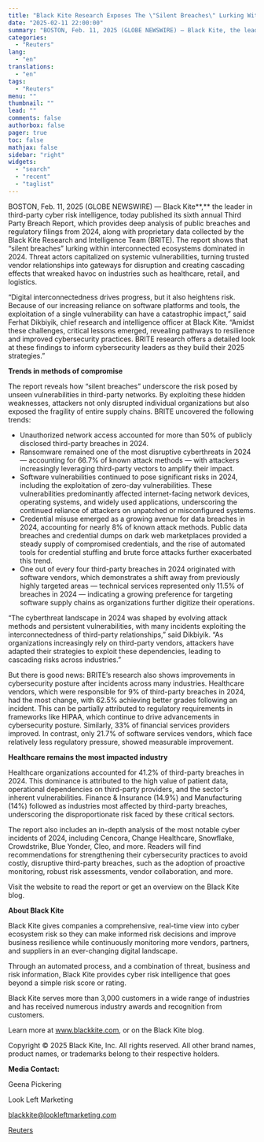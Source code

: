 ```yaml
---
title: "Black Kite Research Exposes The \"Silent Breaches\" Lurking Within Interconnected Ecosystems"
date: "2025-02-11 22:00:00"
summary: "BOSTON, Feb. 11, 2025 (GLOBE NEWSWIRE) — Black Kite, the leader in third-party cyber risk intelligence, today published its sixth annual Third Party Breach Report, which provides deep analysis of public breaches and regulatory filings from 2024, along with proprietary data collected by the Black Kite Research and Intelligence Team..."
categories:
  - "Reuters"
lang:
  - "en"
translations:
  - "en"
tags:
  - "Reuters"
menu: ""
thumbnail: ""
lead: ""
comments: false
authorbox: false
pager: true
toc: false
mathjax: false
sidebar: "right"
widgets:
  - "search"
  - "recent"
  - "taglist"
---
```


BOSTON, Feb. 11, 2025 (GLOBE NEWSWIRE) — Black Kite**,** the leader in third-party cyber risk intelligence, today published its sixth annual Third Party Breach Report, which provides deep analysis of public breaches and regulatory filings from 2024, along with proprietary data collected by the Black Kite Research and Intelligence Team (BRITE). The report shows that “silent breaches” lurking within interconnected ecosystems dominated in 2024. Threat actors capitalized on systemic vulnerabilities, turning trusted vendor relationships into gateways for disruption and creating cascading effects that wreaked havoc on industries such as healthcare, retail, and logistics.

“Digital interconnectedness drives progress, but it also heightens risk. Because of our increasing reliance on software platforms and tools, the exploitation of a single vulnerability can have a catastrophic impact,” said Ferhat Dikbiyik, chief research and intelligence officer at Black Kite. “Amidst these challenges, critical lessons emerged, revealing pathways to resilience and improved cybersecurity practices. BRITE research offers a detailed look at these findings to inform cybersecurity leaders as they build their 2025 strategies.”

**Trends in methods of compromise**

The report reveals how “silent breaches” underscore the risk posed by unseen vulnerabilities in third-party networks. By exploiting these hidden weaknesses, attackers not only disrupted individual organizations but also exposed the fragility of entire supply chains. BRITE uncovered the following trends:

* Unauthorized network access accounted for more than 50% of publicly disclosed third-party breaches in 2024.
* Ransomware remained one of the most disruptive cyberthreats in 2024 — accounting for 66.7% of known attack methods — with attackers increasingly leveraging third-party vectors to amplify their impact.
* Software vulnerabilities continued to pose significant risks in 2024, including the exploitation of zero-day vulnerabilities. These vulnerabilities predominantly affected internet-facing network devices, operating systems, and widely used applications, underscoring the continued reliance of attackers on unpatched or misconfigured systems.
* Credential misuse emerged as a growing avenue for data breaches in 2024, accounting for nearly 8% of known attack methods. Public data breaches and credential dumps on dark web marketplaces provided a steady supply of compromised credentials, and the rise of automated tools for credential stuffing and brute force attacks further exacerbated this trend.
* One out of every four third-party breaches in 2024 originated with software vendors, which demonstrates a shift away from previously highly targeted areas — technical services represented only 11.5% of breaches in 2024 — indicating a growing preference for targeting software supply chains as organizations further digitize their operations.

“The cyberthreat landscape in 2024 was shaped by evolving attack methods and persistent vulnerabilities, with many incidents exploiting the interconnectedness of third-party relationships,” said Dikbiyik. “As organizations increasingly rely on third-party vendors, attackers have adapted their strategies to exploit these dependencies, leading to cascading risks across industries.”

But there is good news: BRITE’s research also shows improvements in cybersecurity posture after incidents across many industries. Healthcare vendors, which were responsible for 9% of third-party breaches in 2024, had the most change, with 62.5% achieving better grades following an incident. This can be partially attributed to regulatory requirements in frameworks like HIPAA, which continue to drive advancements in cybersecurity posture. Similarly, 33% of financial services providers improved. In contrast, only 21.7% of software services vendors, which face relatively less regulatory pressure, showed measurable improvement.

**Healthcare remains the most impacted industry**

Healthcare organizations accounted for 41.2% of third-party breaches in 2024. This dominance is attributed to the high value of patient data, operational dependencies on third-party providers, and the sector's inherent vulnerabilities. Finance & Insurance (14.9%) and Manufacturing (14%) followed as industries most affected by third-party breaches, underscoring the disproportionate risk faced by these critical sectors.

The report also includes an in-depth analysis of the most notable cyber incidents of 2024, including Cencora, Change Healthcare, Snowflake, Crowdstrike, Blue Yonder, Cleo, and more. Readers will find recommendations for strengthening their cybersecurity practices to avoid costly, disruptive third-party breaches, such as the adoption of proactive monitoring, robust risk assessments, vendor collaboration, and more.

Visit the website to read the report or get an overview on the Black Kite blog.

**About Black Kite**

Black Kite gives companies a comprehensive, real-time view into cyber ecosystem risk so they can make informed risk decisions and improve business resilience while continuously monitoring more vendors, partners, and suppliers in an ever-changing digital landscape.

Through an automated process, and a combination of threat, business and risk information, Black Kite provides cyber risk intelligence that goes beyond a simple risk score or rating.

Black Kite serves more than 3,000 customers in a wide range of industries and has received numerous industry awards and recognition from customers.

Learn more at www.blackkite.com, or on the Black Kite blog.

Copyright © 2025 Black Kite, Inc. All rights reserved. All other brand names, product names, or trademarks belong to their respective holders.

**Media Contact:**

Geena Pickering

Look Left Marketing

blackkite@lookleftmarketing.com

[Reuters](https://www.tradingview.com/news/reuters.com,2025-02-11:newsml_GNXbPdxsH:0-black-kite-research-exposes-the-silent-breaches-lurking-within-interconnected-ecosystems/)
